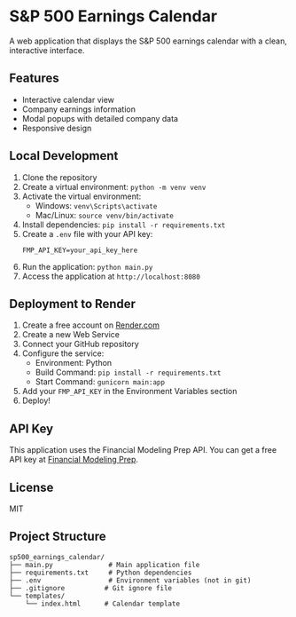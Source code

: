 # S&P 500 Earnings Calendar

A web application that displays the S&P 500 earnings calendar with a clean, interactive interface.

## Features
- Interactive calendar view
- Company earnings information
- Modal popups with detailed company data
- Responsive design

## Local Development
1. Clone the repository
2. Create a virtual environment: `python -m venv venv`
3. Activate the virtual environment:
   - Windows: `venv\Scripts\activate`
   - Mac/Linux: `source venv/bin/activate`
4. Install dependencies: `pip install -r requirements.txt`
5. Create a `.env` file with your API key:
   ```
   FMP_API_KEY=your_api_key_here
   ```
6. Run the application: `python main.py`
7. Access the application at `http://localhost:8080`

## Deployment to Render
1. Create a free account on [Render.com](https://render.com)
2. Create a new Web Service
3. Connect your GitHub repository
4. Configure the service:
   - Environment: Python
   - Build Command: `pip install -r requirements.txt`
   - Start Command: `gunicorn main:app`
5. Add your `FMP_API_KEY` in the Environment Variables section
6. Deploy!

## API Key
This application uses the Financial Modeling Prep API. You can get a free API key at [Financial Modeling Prep](https://financialmodelingprep.com/developer/docs/).

## License
MIT

## Project Structure

```
sp500_earnings_calendar/
├── main.py              # Main application file
├── requirements.txt     # Python dependencies
├── .env                 # Environment variables (not in git)
├── .gitignore          # Git ignore file
└── templates/
    └── index.html      # Calendar template
``` 
